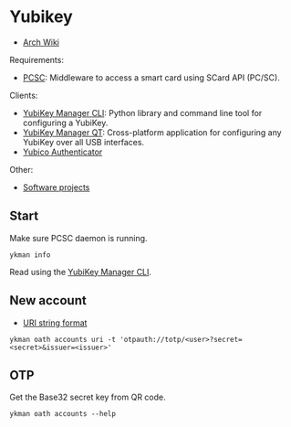 # Yubikey

- [Arch Wiki](https://wiki.archlinux.org/title/YubiKey)

Requirements:

- [PCSC](https://pcsclite.apdu.fr/): Middleware to access a smart card using SCard API (PC/SC).

Clients:

- [YubiKey Manager CLI](https://developers.yubico.com/yubikey-manager/): Python library and command line tool for configuring a YubiKey. 
- [YubiKey Manager QT](https://developers.yubico.com/yubikey-manager-qt/): Cross-platform application for configuring any YubiKey over all USB interfaces.
- [Yubico Authenticator](https://www.yubico.com/products/yubico-authenticator/)

Other:

- [Software projects](https://developers.yubico.com/Software_Projects/) 

## Start

Make sure PCSC daemon is running.

```shell
ykman info
```

Read using the [YubiKey Manager CLI](https://docs.yubico.com/software/yubikey/tools/ykman/Using_the_ykman_CLI.html).

## New account

- [URI string format](https://docs.yubico.com/yesdk/users-manual/application-oath/uri-string-format.html)

```shell
ykman oath accounts uri -t 'otpauth://totp/<user>?secret=<secret>&issuer=<issuer>'
```

## OTP

Get the Base32 secret key from QR code.

```shell
ykman oath accounts --help
```


